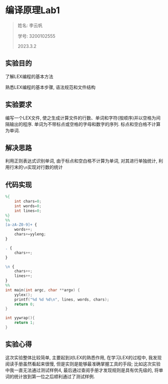 # 编译原理Lab1

> 姓名: 李云帆
>
> 学号: 3200102555
>
> 2023.3.2

## 实验目的

了解LEX编程的基本方法

熟悉LEX编程的基本步骤, 语法规范和文件结构

## 实验要求

编写一个LEX文件, 使之生成计算文件的行数、单词和字符(按顺序)并以空格为间隔输出的程序.
单词为不带标点或空格的字母和数字的序列. 标点和空白格不计算为单词.

## 解决思路

利用正则表达式识别单词, 由于标点和空白格不计算为单词, 对其进行单独统计, 利用行末的`\n`实现对行数的统计

## 代码实现

```lex
%{
	int chars=0;
	int words=0;
	int lines=0;
%}
%%
[a-zA-Z0-9]+ {
	words++;
	chars+=yyleng;
}

. {
	chars++;
}

\n {
	chars++;
	lines++;
}
%%
int main(int argc, char **argv) {
	yylex();
	printf("%d %d %d\n", lines, words, chars);
	return 0;
}

int yywrap(){
	return 1;
}
```

## 实验心得

这次实验整体比较简单, 主要起到对LEX的熟悉作用, 在学习LEX的过程中, 我发现阅读手册虽然看起来很慢, 但是实则是能够最准确掌握工具的手段; 比如这次实验中我一直无法通过测试样例4, 最后通过查阅手册才发现规则是具有优先级的, 将单词的统计放到第一位之后顺利通过了测试样例.
